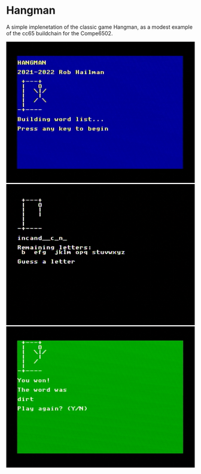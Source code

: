 # Hangman

A simple implenetation of the classic game Hangman, as a modest example of the cc65 buildchain for the Compe6502.

![](img/hangman_1.jpg)
![](img/hangman_2.jpg)
![](img/hangman_3.jpg)
